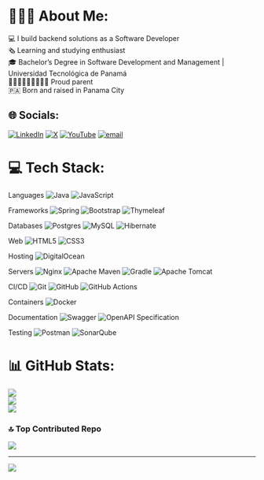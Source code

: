 # 🧑🏻‍💻 About Me:
💻 I build backend solutions as a Software Developer<br>🗞️ Learning and studying enthusiast<br>🎓 Bachelor’s Degree in Software Development and Management | Universidad Tecnológica de Panamá<br>🧔🏻‍♂️👩🏻👦🏻👶🏻 Proud parent<br> 🇵🇦 Born and raised in Panama City


## 🌐 Socials:
[![LinkedIn](https://img.shields.io/badge/LinkedIn-%230077B5.svg?logo=linkedin&logoColor=white)](https://linkedin.com/in/https://www.linkedin.com/in/omar-david-montoya-gomez-6a5912223/) [![X](https://img.shields.io/badge/X-black.svg?logo=X&logoColor=white)](https://x.com/https://x.com/codewithomarm) [![YouTube](https://img.shields.io/badge/YouTube-%23FF0000.svg?logo=YouTube&logoColor=white)](https://youtube.com/@https://www.youtube.com/@codewithomardev) [![email](https://img.shields.io/badge/Email-D14836?logo=gmail&logoColor=white)](mailto:codewithomarm@gmail.com) 

# 💻 Tech Stack:
Languages
![Java](https://img.shields.io/badge/java-%23ED8B00.svg?style=for-the-badge&logo=openjdk&logoColor=white) ![JavaScript](https://img.shields.io/badge/javascript-%23323330.svg?style=for-the-badge&logo=javascript&logoColor=%23F7DF1E) 

Frameworks
![Spring](https://img.shields.io/badge/spring-%236DB33F.svg?style=for-the-badge&logo=spring&logoColor=white)
![Bootstrap](https://img.shields.io/badge/bootstrap-%238511FA.svg?style=for-the-badge&logo=bootstrap&logoColor=white)
![Thymeleaf](https://img.shields.io/badge/Thymeleaf-%23005C0F.svg?style=for-the-badge&logo=Thymeleaf&logoColor=white)

Databases
![Postgres](https://img.shields.io/badge/postgres-%23316192.svg?style=for-the-badge&logo=postgresql&logoColor=white)
![MySQL](https://img.shields.io/badge/mysql-4479A1.svg?style=for-the-badge&logo=mysql&logoColor=white)
![Hibernate](https://img.shields.io/badge/Hibernate-59666C?style=for-the-badge&logo=Hibernate&logoColor=white)

Web
![HTML5](https://img.shields.io/badge/html5-%23E34F26.svg?style=for-the-badge&logo=html5&logoColor=white)
![CSS3](https://img.shields.io/badge/css3-%231572B6.svg?style=for-the-badge&logo=css3&logoColor=white)

Hosting
![DigitalOcean](https://img.shields.io/badge/DigitalOcean-%230167ff.svg?style=for-the-badge&logo=digitalOcean&logoColor=white)

Servers
![Nginx](https://img.shields.io/badge/nginx-%23009639.svg?style=for-the-badge&logo=nginx&logoColor=white)
![Apache Maven](https://img.shields.io/badge/Apache%20Maven-C71A36?style=for-the-badge&logo=Apache%20Maven&logoColor=white)
![Gradle](https://img.shields.io/badge/Gradle-02303A.svg?style=for-the-badge&logo=Gradle&logoColor=white)
![Apache Tomcat](https://img.shields.io/badge/apache%20tomcat-%23F8DC75.svg?style=for-the-badge&logo=apache-tomcat&logoColor=black)

CI/CD
![Git](https://img.shields.io/badge/git-%23F05033.svg?style=for-the-badge&logo=git&logoColor=white)
![GitHub](https://img.shields.io/badge/github-%23121011.svg?style=for-the-badge&logo=github&logoColor=white)
![GitHub Actions](https://img.shields.io/badge/github%20actions-%232671E5.svg?style=for-the-badge&logo=githubactions&logoColor=white)

Containers
![Docker](https://img.shields.io/badge/docker-%230db7ed.svg?style=for-the-badge&logo=docker&logoColor=white)

Documentation
![Swagger](https://img.shields.io/badge/-Swagger-%23Clojure?style=for-the-badge&logo=swagger&logoColor=white)
![OpenAPI Specification](https://img.shields.io/badge/openapiinitiative-%23000000.svg?style=for-the-badge&logo=openapiinitiative&logoColor=white)

Testing
![Postman](https://img.shields.io/badge/Postman-FF6C37?style=for-the-badge&logo=postman&logoColor=white)
![SonarQube](https://img.shields.io/badge/SonarQube-black?style=for-the-badge&logo=sonarqube&logoColor=4E9BCD)

# 📊 GitHub Stats:
![](https://github-readme-stats.vercel.app/api?username=codewithomarm&theme=dark&hide_border=false&include_all_commits=false&count_private=false)<br/>
![](https://nirzak-streak-stats.vercel.app/?user=codewithomarm&theme=dark&hide_border=false)<br/>
![](https://github-readme-stats.vercel.app/api/top-langs/?username=codewithomarm&theme=dark&hide_border=false&include_all_commits=false&count_private=false&layout=compact)

### 🔝 Top Contributed Repo
![](https://github-contributor-stats.vercel.app/api?username=codewithomarm&limit=5&theme=dark&combine_all_yearly_contributions=true)

---
[![](https://visitcount.itsvg.in/api?id=codewithomarm&icon=0&color=0)](https://visitcount.itsvg.in)

<!-- Proudly created with GPRM ( https://gprm.itsvg.in ) -->
